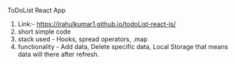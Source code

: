 ToDoList React App

1. Link:-  https://irahulkumar1.github.io/todoList-react-js/
2. short simple code
3. stack used - Hooks, spread operators, .map
4. functionality - Add data, Delete specific data, Local Storage that means data will there after refresh.
